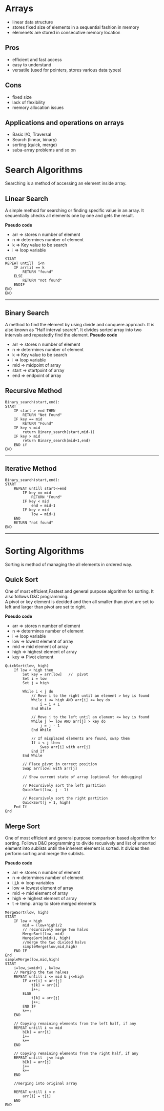 # Arrays

- linear data structure
- stores fixed size of elements in a sequential fashion in memory
- elemenets are stored in consecutive memory location

## Pros

- efficient and fast access
- easy to understand
- versatile (used for pointers, stores various data types)

## Cons

- fixed size
- lack of flexibility
- memory allocation issues

## Applications and operations on arrays

- Basic I/O, Traversal
- Search (linear, binary)
- sorting (quick, merge)
- suba-array problems and so on

# Search Algorithms

Searching is a method of accessing an element inside array.

## Linear Search

A simple method for searching or finding specific value in an array. It sequentially checks all elements one by one and gets the result.

**Pseudo code**

- arr => stores n number of element
- n => determines number of element
- k => Key value to be search
- i => loop variable

```
START
REPEAT untill  i<n
    IF arr[i] == k
        RETURN "found"
    ELSE
        RETURN "not found"
    ENDIF
END
END
```

---

## Binary Search

A method to find the element by using divide and conquere approach. It is also known as "Half interval search". It divides sorted array into two intervals and repeatedly find the element.
**Pseudo code**

- arr => stores n number of element
- n => determines number of element
- k => Key value to be search
- i => loop variable
- mid => midpoint of array
- start => startpoint of array
- end => endpoint of array

## Recursive Method

```
Binary_search(start,end):
START
    IF start > end THEN
        RETURN "Not Found"
    IF key == mid
        RETURN "Found"
    IF key < mid
        return Binary_search(start,mid-1)
    IF key > mid
        return Binary_search(mid+1,end)
    END if
END
```

---

## Iterative Method

```
Binary_search(start,end):
START
    REPEAT untill start<=end
        IF key == mid
            RETURN "Found"
        IF key < mid
            end = mid-1
        IF key > mid
            low = mid+1
    END
    RETURN "not found"
END
```

---

# Sorting Algorithms

Sorting is method of managing the all elements in ordered way.

## Quick Sort

One of most efficient,Fastest and general purpose algorithm for sorting. It also follows D&C programming.  
A pivot or key element is decided and then all smaller than pivot are set to left and larger than pivot are set to right.

**Pseudo code**

- arr => stores n number of element
- n => determines number of element
- i => loop variable
- low => lowest element of array
- mid => mid element of array
- high => highest element of array
- key => Pivot element

```
QuickSort(low, high)
    If low < high then
        Set key = arr[low]   //  pivot
        Set i = low
        Set j = high

        While i < j do
            // Move i to the right until an element > key is found
            While i <= high AND arr[i] <= key do
                i = i + 1
            End While

            // Move j to the left until an element <= key is found
            While j >= low AND arr[j] > key do
                j = j - 1
            End While

            // If misplaced elements are found, swap them
            If i < j then
                Swap arr[i] with arr[j]
            End If
        End While

        // Place pivot in correct position
        Swap arr[low] with arr[j]

        // Show current state of array (optional for debugging)

        // Recursively sort the left partition
        QuickSort(low, j - 1)

        // Recursively sort the right partition
        QuickSort(j + 1, high)
    End If
End
```

## Merge Sort

One of most efficient and general purpose comparison based algorithm for sorting. Follows D&C programming to divide recusively and list of unsorted element into sublists untill the inherent element is sorted. It divides then perform sorting and merge the sublists.

**Pseudo code**

- arr => stores n number of element
- n => determines number of element
- i,j,k => loop variables
- low => lowest element of array
- mid => mid element of array
- high => highest element of array
- t => temp. array to store merged elements

```
MergeSort(low, high)
START
    IF low < high
        mid = (low+high)/2
        // recursively merge two halvs
        MergeSort(low, mid)
        MergeSort(mid+1, high)
        //merge the two divided halvs
        simpleMerge(low,mid,high)
    END IF
End
simpleMerge(low,mid,high)
START
    i=low,j=mid+1 , k=low
    // Merging the two halves
    REPEAT untill i <= mid & j<=high 
        IF arr[i] < arr[j]
            t[k] = arr[i]
            i++;
        ELSE
            t[k] = arr[j]
            j++;
        END IF
        k++;
    END

    // Copying remaining elements from the left half, if any
    REPEAT untill i <= mid
        b[k] = arr[i]
        i++
        k++
    END
    
    // Copying remaining elements from the right half, if any
    REPEAT untill  j<= high
        b[k] = arr[j]
        j++
        k++
    END
    
    //merging into original array

    REPEAT untill i < n 
        arr[i] = t[i]
    END
END
```